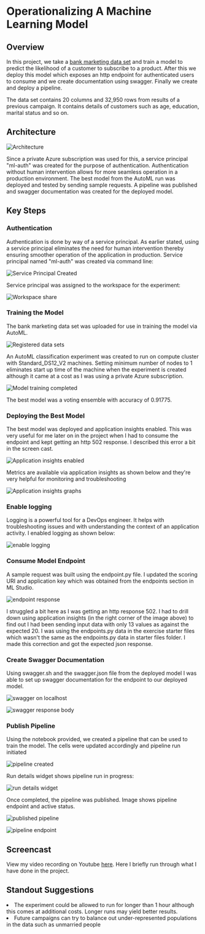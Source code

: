 # Operationalizing A Machine Learning Model

## Overview
In this project, we take a [bank marketing data set](https://automlsamplenotebookdata.blob.core.windows.net/automl-sample-notebook-data/bankmarketing_train.csv) and train a model to predict the likelihood of a customer to subscribe to a product. After this we deploy this model which exposes an http endpoint for authenticated users to consume and we create documentation using swagger. Finally we create and deploy a pipeline.

The data set contains 20 columns and 32,950 rows from results of a previous campaign. It contains details of customers such as age, education, marital status and so on.

## Architecture

![Architecture](https://github.com/obinnaonyema/nd00333_AZMLND_C2_Operationalize_Model_in_Azure/blob/master/starter_files/Images/architecture.png)

Since a private Azure subscription was used for this, a service principal "ml-auth" was created for the purpose of authentication. Authentication without human intervention allows for more seamless operation in a production environment. The best model from the AutoML run was deployed and tested by sending sample requests. A pipeline was published and swagger documentation was created for the deployed model.

## Key Steps
### Authentication
Authentication is done by way of a service principal. As earlier stated, using a service principal eliminates the need for human intervention thereby ensuring smoother operation of the application in production. Service principal named "ml-auth" was created via command line:

![Service Principal Created](https://github.com/obinnaonyema/nd00333_AZMLND_C2_Operationalize_Model_in_Azure/blob/master/starter_files/Images/service_principal_created.PNG)

Service principal was assigned to the workspace for the experiment:

![Workspace share](https://github.com/obinnaonyema/nd00333_AZMLND_C2_Operationalize_Model_in_Azure/blob/master/starter_files/Images/az_ml_workspace_share.PNG)

### Training the Model
The bank marketing data set was uploaded for use in training the model via AutoML.

![Registered data sets](https://github.com/obinnaonyema/nd00333_AZMLND_C2_Operationalize_Model_in_Azure/blob/master/starter_files/Images/registered_datasets.PNG)

An AutoML classification experiment was created to run on compute cluster with Standard_DS12_V2 machines. Setting minimum number of nodes to 1 eliminates start up time of the machine when the experiment is created although it came at a cost as I was using a private Azure subscription.

![Model training completed](https://github.com/obinnaonyema/nd00333_AZMLND_C2_Operationalize_Model_in_Azure/blob/master/starter_files/Images/model_training_completed.PNG)

The best model was a voting ensemble with accuracy of 0.91775.

### Deploying the Best Model

The best model was deployed and application insights enabled. This was very useful for me later on in the project when I had to consume the endpoint and kept getting an http 502 response. I described this error a bit in the screen cast.

![Application insights enabled](https://github.com/obinnaonyema/nd00333_AZMLND_C2_Operationalize_Model_in_Azure/blob/master/starter_files/Images/app_insights_enabled.PNG)

Metrics are available via application insights as shown below and they're very helpful for monitoring and troubleshooting

![Application insights graphs](https://github.com/obinnaonyema/nd00333_AZMLND_C2_Operationalize_Model_in_Azure/blob/master/starter_files/Images/app_insights_graphs.PNG)

### Enable logging

Logging is a powerful tool for a DevOps engineer. It helps with troubleshooting issues and with understanding the context of an application activity. I enabled logging as shown below:

![enable logging](https://github.com/obinnaonyema/nd00333_AZMLND_C2_Operationalize_Model_in_Azure/blob/master/starter_files/Images/logs_screen.PNG)

### Consume Model Endpoint

A sample request was built using the endpoint.py file. I updated the scoring URI and application key which was obtained from the endpoints section in ML Studio.

![endpoint response](https://github.com/obinnaonyema/nd00333_AZMLND_C2_Operationalize_Model_in_Azure/blob/master/starter_files/Images/endpoint_json_output.PNG)

I struggled a bit here as I was getting an http response 502. I had to drill down using application insights (in the right corner of the image above) to find out I had been sending input data with only 13 values as against the expected 20. I was using the endpoints.py data in the exercise starter files which wasn't the same as the endpoints.py data in starter files folder. I made this correction and got the expected json response.

### Create Swagger Documentation

Using swagger.sh and the swagger.json file from the deployed model I was able to set up swagger documentation for the endpoint to our deployed model. 

![swagger on localhost](https://github.com/obinnaonyema/nd00333_AZMLND_C2_Operationalize_Model_in_Azure/blob/master/starter_files/Images/swagger_localhost.PNG)

![swagger response body](https://github.com/obinnaonyema/nd00333_AZMLND_C2_Operationalize_Model_in_Azure/blob/master/starter_files/Images/swagger_response.PNG)

### Publish Pipeline

Using the notebook provided, we created a pipeline that can be used to train the model. The cells were updated accordingly and pipeline run initiated

![pipeline created](https://github.com/obinnaonyema/nd00333_AZMLND_C2_Operationalize_Model_in_Azure/blob/master/starter_files/Images/pipeline_created.PNG)

Run details widget shows pipeline run in progress:

![run details widget](https://github.com/obinnaonyema/nd00333_AZMLND_C2_Operationalize_Model_in_Azure/blob/master/starter_files/Images/run_details.PNG)

Once completed, the pipeline was published. Image shows pipeline endpoint and active status.

![published pipeline](https://github.com/obinnaonyema/nd00333_AZMLND_C2_Operationalize_Model_in_Azure/blob/master/starter_files/Images/published_pipeline_overview.PNG)

![pipeline endpoint](https://github.com/obinnaonyema/nd00333_AZMLND_C2_Operationalize_Model_in_Azure/blob/master/starter_files/Images/pipeline_endpoint.PNG)

## Screencast

View my video recording on Youtube [here](https://youtu.be/Azw8JpAlM-g). Here I briefly run through what I have done in the project.

## Standout Suggestions
<li>The experiment could be allowed to run for longer than 1 hour although this comes at additional costs. Longer runs may yield better results.</li>
<li>Future campaigns can try to balance out under-represented populations in the data such as unmarried people</li>




